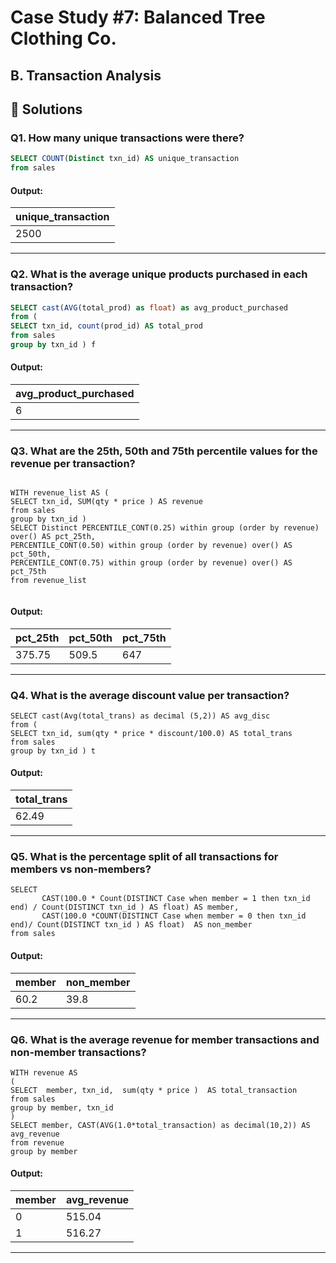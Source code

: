 
# Case Study #7: Balanced Tree Clothing Co.

B. Transaction Analysis
---
## 🚀 Solutions

### **Q1. How many unique transactions were there?**

```sql
SELECT COUNT(Distinct txn_id) AS unique_transaction
from sales
```

#### Output:
| unique_transaction |
|--------------      |
| 2500               |

---

### **Q2. What is the average unique products purchased in each transaction?**

```SQL
SELECT cast(AVG(total_prod) as float) as avg_product_purchased
from (
SELECT txn_id, count(prod_id) AS total_prod
from sales 
group by txn_id ) f
```
#### Output:
|  avg_product_purchased |
|-------------           |
| 6                      |

---
### **Q3. What are the 25th, 50th and 75th percentile values for the revenue per transaction?**

```

WITH revenue_list AS ( 
SELECT txn_id, SUM(qty * price ) AS revenue
from sales
group by txn_id ) 
SELECT Distinct PERCENTILE_CONT(0.25) within group (order by revenue) over() AS pct_25th,
PERCENTILE_CONT(0.50) within group (order by revenue) over() AS pct_50th,
PERCENTILE_CONT(0.75) within group (order by revenue) over() AS pct_75th
from revenue_list


```

#### Output:
| pct_25th | pct_50th | pct_75th  |
|----------|----------|-----------|
| 375.75   | 509.5    | 647       |

---
### **Q4. What is the average discount value per transaction?**

```
SELECT cast(Avg(total_trans) as decimal (5,2)) AS avg_disc
from (
SELECT txn_id, sum(qty * price * discount/100.0) AS total_trans
from sales
group by txn_id ) t

```
#### Output:
| total_trans                   |
|-------------------------------|
| 62.49                         |


---

### **Q5. What is the percentage split of all transactions for members vs non-members?**

```
SELECT 
       CAST(100.0 * Count(DISTINCT Case when member = 1 then txn_id end) / Count(DISTINCT txn_id ) AS float) AS member,
       CAST(100.0 *COUNT(DISTINCT Case when member = 0 then txn_id end)/ Count(DISTINCT txn_id ) AS float)  AS non_member
from sales

```

#### Output:
| member  | non_member   |
|---------|--------------|
| 60.2    | 39.8         |

---

### **Q6. What is the average revenue for member transactions and non-member transactions?**

```
WITH revenue AS  
( 
SELECT  member, txn_id,  sum(qty * price )	AS total_transaction						   
from sales
group by member, txn_id
)
SELECT member, CAST(AVG(1.0*total_transaction) as decimal(10,2)) AS avg_revenue
from revenue 
group by member
```
#### Output:

| member | avg_revenue  |
|--------|--------------|
| 0      | 515.04       |
| 1      | 516.27       |

---
